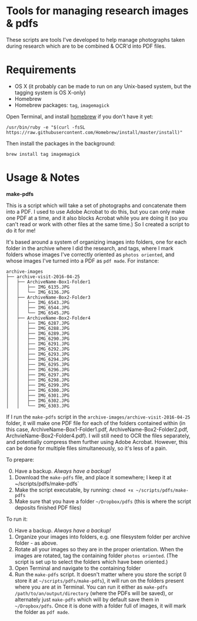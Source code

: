 # Tools for managing research images & pdfs

These scripts are tools I've developed to help manage photographs taken during research which are to be combined & OCR'd into PDF files.

# Requirements

 - OS X (it probably can be made to run on any Unix-based system, but the tagging system is OS X-only)
 - Homebrew
 - Homebrew packages: `tag`, `imagemagick`

Open Terminal, and install [homebrew](http://brew.sh) if you don't have it yet:

	/usr/bin/ruby -e "$(curl -fsSL https://raw.githubusercontent.com/Homebrew/install/master/install)"

Then install the packages in the background:

	brew install tag imagemagick

# Usage & Notes

**make-pdfs**

This is a script which will take a set of photographs and concatenate them into a PDF. I used to use Adobe Acrobat to do this, but you can only make one PDF at a time, and it also blocks Acrobat while you are doing it (so you can't read or work with other files at the same time.) So I created a script to do it for me!

It's based around a system of organizing images into folders, one for each folder in the archive where I did the research, and tags, where I mark folders whose images I've correctly oriented as `photos oriented`, and whose images I've turned into a PDF as `pdf made`. For instance:

	archive-images
	├── archive-visit-2016-04-25
	│   ├── ArchiveName-Box1-Folder1
	│   │   ├── IMG_6135.JPG
	│   │   └── IMG_6136.JPG
	│   ├── ArchiveName-Box2-Folder3
	│   │   ├── IMG_6543.JPG
	│   │   ├── IMG_6544.JPG
	│   │   └── IMG_6545.JPG
	│   ├── ArchiveName-Box2-Folder4
	│   │   ├── IMG_6287.JPG
	│   │   ├── IMG_6288.JPG
	│   │   ├── IMG_6289.JPG
	│   │   ├── IMG_6290.JPG
	│   │   ├── IMG_6291.JPG
	│   │   ├── IMG_6292.JPG
	│   │   ├── IMG_6293.JPG
	│   │   ├── IMG_6294.JPG
	│   │   ├── IMG_6295.JPG
	│   │   ├── IMG_6296.JPG
	│   │   ├── IMG_6297.JPG
	│   │   ├── IMG_6298.JPG
	│   │   ├── IMG_6299.JPG
	│   │   ├── IMG_6300.JPG
	│   │   ├── IMG_6301.JPG
	│   │   ├── IMG_6302.JPG
	│   │   └── IMG_6303.JPG

If I run the `make-pdfs` script in the `archive-images/archive-visit-2016-04-25` folder, it will make one PDF file for each of the folders contained within (in this case, ArchiveName-Box1-Folder1.pdf, ArchiveName-Box2-Folder2.pdf, ArchvieName-Box2-Folder4.pdf). I will still need to OCR the files separately, and potentially compress them further using Adobe Acrobat. However, this can be done for multiple files simultaneously, so it's less of a pain.

To prepare:

0. Have a backup. *Always have a backup!*
1. Download the `make-pdfs` file, and place it somewhere; I keep it at ~/scripts/pdfs/make-pdfs`
2. Make the script executable, by running: `chmod +x ~/scripts/pdfs/make-pdfs`
3. Make sure that you have a folder `~/Dropbox/pdfs` (this is where the script deposits finished PDF files)

To run it:

0. Have a backup. *Always have a backup!*
1. Organize your images into folders, e.g. one filesystem folder per archive folder - as above.
2. Rotate all your images so they are in the proper orientation. When the images are rotated, tag the containing folder `photos oriented`. (The script is set up to select the folders which have been oriented.)
3. Open Terminal and navigate to the containing folder
4. Run the `make-pdfs` script. It doesn't matter where you store the script (I store it at `~/scripts/pdfs/make-pdfs`), it will run on the folders present where you are at in Terminal. You can run it either as `make-pdfs /path/to/an/output/directory` (where the PDFs will be saved), or alternately just `make-pdfs` which will by default save them in `~/Dropbox/pdfs`. Once it is done with a folder full of images, it will mark the folder as `pdf made`.